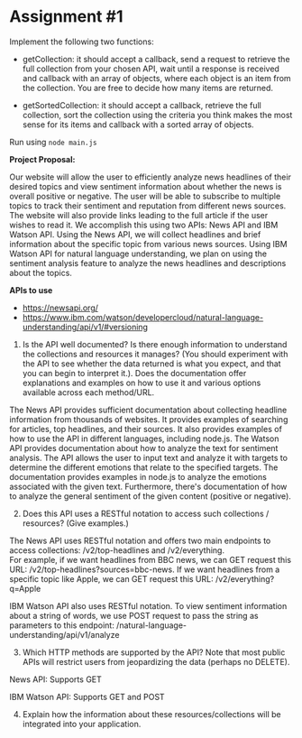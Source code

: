 # Assignment #1

Implement the following two functions:

- getCollection: it should accept a callback, send a request to retrieve the full collection from your chosen API, wait until a response is received and callback with an array of objects, where each object is an item from the collection.  You are free to decide how many items are returned.

- getSortedCollection: it should accept a callback, retrieve the full collection, sort the collection using the criteria you think makes the most sense for its items and callback with a sorted array of objects.

Run using `node main.js`

**Project Proposal:**

Our website will allow the user to efficiently analyze news headlines of their desired topics and view sentiment information about whether the news is overall positive or negative. The user will be able to subscribe to multiple topics to track their sentiment and reputation from different news sources. The website will also provide links leading to the full article if the user wishes to read it. We accomplish this using two APIs: News API and IBM Watson API. Using the News API, we will collect headlines and brief information about the specific topic from various news sources. Using IBM Watson API for natural language understanding, we plan on using the sentiment analysis feature to analyze the news headlines and descriptions about the topics.


**APIs to use**
- https://newsapi.org/
- https://www.ibm.com/watson/developercloud/natural-language-understanding/api/v1/#versioning


1. Is the API well documented?
Is there enough information to understand the collections and resources it manages? (You should experiment with the API to see whether the data returned is what you expect, and that you can begin to interpret it.). Does the documentation offer explanations and examples on how to use it and various options available across each method/URL.

The News API provides sufficient documentation about collecting headline information from thousands of websites. It provides examples of searching for articles, top headlines, and their sources. It also provides examples of how to use the API in different languages, including node.js. The Watson API provides documentation about how to analyze the text for sentiment analysis. The API allows the user to input text and analyze it with targets to determine the different emotions that relate to the specified targets. The documentation provides examples in node.js to analyze the emotions associated with the given text. Furthermore, there's documentation of how to analyze the general sentiment of the given content (positive or negative).

2. Does this API uses a RESTful notation to access such collections / resources? (Give examples.)

The News API uses RESTful notation and offers two main endpoints to access collections: /v2/top-headlines and /v2/everything.  
For example, if we want headlines from BBC news, we can GET request this URL: /v2/top-headlines?sources=bbc-news. 
If we want headlines from a specific topic like Apple, we can GET request this URL: /v2/everything?q=Apple

IBM Watson API also uses RESTful notation. To view sentiment information about a string of words, we use POST request to pass the string as parameters to this endpoint: /natural-language-understanding/api/v1/analyze


3. Which HTTP methods are supported by the API? Note that most public APIs will restrict users from jeopardizing the data (perhaps no DELETE).

News API: Supports GET

IBM Watson API: Supports GET and POST


4. Explain how the information about these resources/collections will be integrated into your application.
